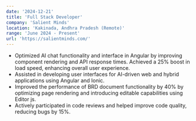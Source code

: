 ```yaml
---
date: '2024-12-21'
title: 'Full Stack Developer'
company: 'Salient Minds'
location: 'Kakinada, Andhra Pradesh (Remote)'
range: 'June 2024 - Present'
url: 'https://salientminds.com/'
---
```


- Optimized AI chat functionality and interface in Angular by improving component rendering and API response times. Achieved a 25% boost in load speed, enhancing overall user experience.
- Assisted in developing user interfaces for AI-driven web and hybrid applications using Angular and Ionic.
- Improved the performance of BRD document functionality by 40% by optimizing page rendering and introducing editable capabilities using Editor js.
- Actively participated in code reviews and helped improve code quality, reducing bugs by 15%.
